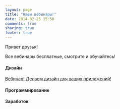 ```yaml
---
layout: page
title: "Наши вебинары!"
date: 2014-02-25 15:50
comments: true
sharing: true
footer: true
---
```


Привет друзья!

Все вебинары бесплатные, смотрите и обучайтесь!

#### Дизайн

[Вебинар! Делаем дизайн для ваших приложений!](http://android-helper.com.ua/android-design-webinar/)

#### Программирование



#### Заработок